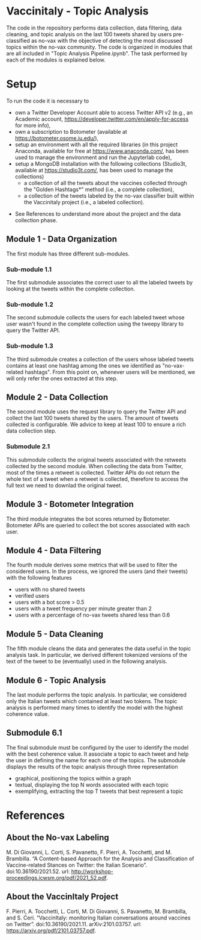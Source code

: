 # Vaccinitaly - Topic Analysis
The code in the repository performs data collection, data filtering, data cleaning, and topic analysis on the last 100 tweets shared by users pre-classified as no-vax with the objective of detecting the most discussed topics within the no-vax community.
The code is organized in modules that are all included in "Topic Analysis Pipeline.ipynb".
The task performed by each of the modules is explained below.

# Setup
To run the code it is necessary to
- own a Twitter Developer Account able to access Twitter API v2 (e.g., an Academic account, https://developer.twitter.com/en/apply-for-access for more info),
- own a subscription to Botometer (available at https://botometer.osome.iu.edu/),
- setup an environment with all the required libraries (in this project Anaconda, available for free at https://www.anaconda.com/, has been used to manage the environment and run the Jupyterlab code),
- setup a MongoDB installation with the following collections (Studio3t, available at https://studio3t.com/, has been used to manage the collections)
  - a collection of all the tweets about the vaccines collected through the "Golden Hashtags*" method (i.e., a complete collection),
  - a collection of the tweets labeled by the no-vax classifier built within the Vaccinitaly project (i.e., a labeled collection).

* See References to understand more about the project and the data collection phase.

## Module 1 - Data Organization
The first module has three different sub-modules.

### Sub-module 1.1
The first submodule associates the correct user to all the labeled tweets by looking at the tweets within the complete collection.

### Sub-module 1.2
The second submodule collects the users for each labeled tweet whose user wasn't found in the complete collection using the tweepy library to query the Twitter API.

### Sub-module 1.3
The third submodule creates a collection of the users whose labeled tweets contains at least one hashtag among the ones we identified as "no-vax-related hashtags".
From this point on, whenever users will be mentioned, we will only refer the ones extracted at this step.

## Module 2 - Data Collection
The second module uses the request library to query the Twitter API and collect the last 100 tweets shared by the users.
The amount of tweets collected is configurable. We advice to keep at least 100 to ensure a rich data collection step.

### Submodule 2.1
This submodule collects the original tweets associated with the retweets collected by the second module.
When collecting the data from Twitter, most of the times a retweet is collected. Twitter APIs do not return the whole text of a tweet when a retweet is collected, therefore to access the full text we need to downlad the original tweet.

## Module 3 - Botometer Integration
The third module integrates the bot scores returned by Botometer.
Botometer APIs are queried to collect the bot scores associated with each user.

## Module 4 - Data Filtering
The fourth module derives some metrics that will be used to filter the considered users.
In the process, we ignored the users (and their tweets) with the following features
- users with no shared tweets
- verified users
- users with a bot score > 0.5
- users with a tweet frequency per minute greater than 2
- users with a percentage of no-vax tweets shared less than 0.6

## Module 5 - Data Cleaning
The fifth module cleans the data and generates the data useful in the topic analysis task.
In particular, we derived different tokenized versions of the text of the tweet to be (eventually) used in the following analysis.

## Module 6 - Topic Analysis
The last module performs the topic analysis.
In particular, we considered only the Italian tweets which contained at least two tokens.
The topic analysis is performed many times to identify the model with the highest coherence value.

## Submodule 6.1
The final submodule must be configured by the user to identify the model with the best coherence value.
It associate a topic to each tweet and help the user in defining the name for each one of the topics.
The submodule displays the results of the topic analysis through three representation
- graphical, positioning the topics within a graph
- textual, displaying the top N words associated with each topic
- exemplifying, extracting the top T tweets that best represent a topic

# References
## About the No-vax Labeling
M. Di Giovanni, L. Corti, S. Pavanetto, F. Pierri, A. Tocchetti, and M. Brambilla. “A Content-based Approach for the Analysis and Classification of Vaccine-related Stances on Twitter: the Italian Scenario”. doi:10.36190/2021.52. url: http://workshop-proceedings.icwsm.org/pdf/2021_52.pdf.

## About the VaccinItaly Project
F. Pierri, A. Tocchetti, L. Corti, M. Di Giovanni, S. Pavanetto, M. Brambilla, and S. Ceri. “VaccinItaly: monitoring Italian conversations around vaccines on Twitter”. doi:10.36190/2021.11. arXiv:2101.03757. url: https://arxiv.org/pdf/2101.03757.pdf.
